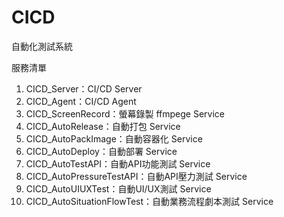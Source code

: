 # CICD
自動化測試系統

服務清單
1. CICD_Server：CI/CD Server
2. CICD_Agent：CI/CD Agent
3. CICD_ScreenRecord：螢幕錄製 ffmpege Service
4. CICD_AutoRelease：自動打包 Service
5. CICD_AutoPackImage：自動容器化 Service
6. CICD_AutoDeploy：自動部署 Service
7. CICD_AutoTestAPI：自動API功能測試 Service
8. CICD_AutoPressureTestAPI：自動API壓力測試 Service
9. CICD_AutoUIUXTest：自動UI/UX測試 Service
10. CICD_AutoSituationFlowTest：自動業務流程劇本測試 Service